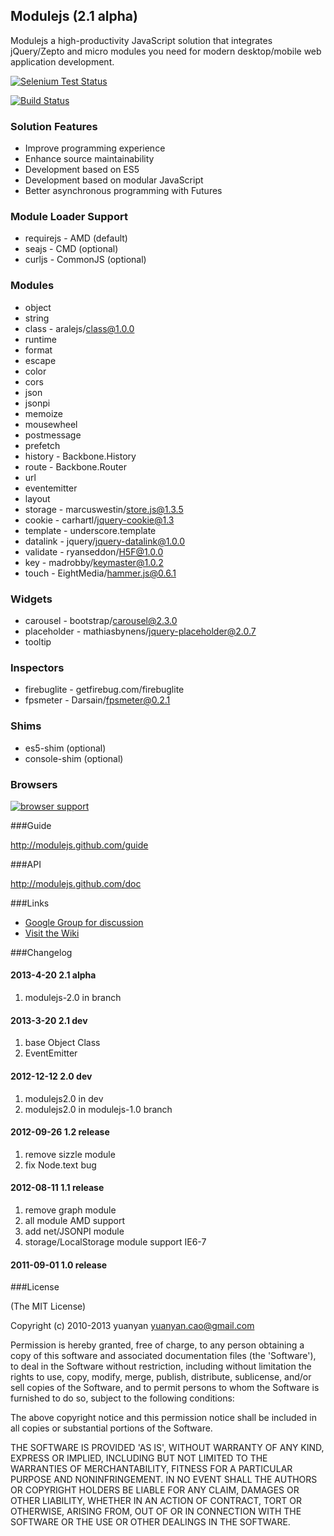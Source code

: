 ## Modulejs (2.1 alpha)

Modulejs a high-productivity JavaScript solution that integrates jQuery/Zepto and micro modules you need for modern desktop/mobile web application development.

[![Selenium Test Status](https://saucelabs.com/buildstatus/modulejs)](https://saucelabs.com/u/modulejs)

[![Build Status](https://secure.travis-ci.org/modulejs/modulejs.png)](https://travis-ci.org/modulejs/modulejs)

### Solution Features
* Improve programming experience
* Enhance source maintainability
* Development based on ES5
* Development based on modular JavaScript
* Better asynchronous programming with Futures

### Module Loader Support
* requirejs - AMD   (default)
* seajs - CMD       (optional)
* curljs - CommonJS (optional)

### Modules
* object
* string
* class - aralejs/class@1.0.0
* runtime
* format
* escape
* color
* cors
* json
* jsonpi
* memoize
* mousewheel
* postmessage
* prefetch
* history - Backbone.History
* route - Backbone.Router
* url
* eventemitter
* layout
* storage - marcuswestin/store.js@1.3.5
* cookie - carhartl/jquery-cookie@1.3
* template - underscore.template
* datalink - jquery/jquery-datalink@1.0.0
* validate - ryanseddon/H5F@1.0.0
* key - madrobby/keymaster@1.0.2
* touch - EightMedia/hammer.js@0.6.1

### Widgets
* carousel - bootstrap/carousel@2.3.0
* placeholder - mathiasbynens/jquery-placeholder@2.0.7
* tooltip

### Inspectors
* firebuglite - getfirebug.com/firebuglite
* fpsmeter - Darsain/fpsmeter@0.2.1

### Shims
* es5-shim     (optional)
* console-shim (optional)

### Browsers
[![browser support](http://ci.testling.com/modulejs/modulejs.png)](http://ci.testling.com/modulejs/modulejs)

###Guide

http://modulejs.github.com/guide

###API

http://modulejs.github.com/doc

###Links
* [Google Group for discussion](http://groups.google.com/group/modulejs)
* [Visit the Wiki](https://github.com/modulejs/modulejs/wiki)

###Changelog
#### 2013-4-20 2.1 alpha
1. modulejs-2.0 in branch

#### 2013-3-20 2.1 dev
1. base Object Class
2. EventEmitter

#### 2012-12-12 2.0 dev
1. modulejs2.0 in dev
2. modulejs2.0 in modulejs-1.0 branch

#### 2012-09-26 1.2 release

1. remove sizzle module
2. fix Node.text bug

#### 2012-08-11 1.1 release

1. remove graph module
2. all module AMD support
3. add net/JSONPI module
4. storage/LocalStorage module support IE6-7

#### 2011-09-01 1.0 release

###License

(The MIT License)

Copyright (c) 2010-2013 yuanyan <yuanyan.cao@gmail.com>

Permission is hereby granted, free of charge, to any person obtaining a copy of this software and associated documentation files (the 'Software'), to deal in the Software without restriction, including without limitation the rights to use, copy, modify, merge, publish, distribute, sublicense, and/or sell copies of the Software, and to permit persons to whom the Software is furnished to do so, subject to the following conditions:

The above copyright notice and this permission notice shall be included in all copies or substantial portions of the Software.

THE SOFTWARE IS PROVIDED 'AS IS', WITHOUT WARRANTY OF ANY KIND, EXPRESS OR IMPLIED, INCLUDING BUT NOT LIMITED TO THE WARRANTIES OF MERCHANTABILITY, FITNESS FOR A PARTICULAR PURPOSE AND NONINFRINGEMENT. IN NO EVENT SHALL THE AUTHORS OR COPYRIGHT HOLDERS BE LIABLE FOR ANY CLAIM, DAMAGES OR OTHER LIABILITY, WHETHER IN AN ACTION OF CONTRACT, TORT OR OTHERWISE, ARISING FROM, OUT OF OR IN CONNECTION WITH THE SOFTWARE OR THE USE OR OTHER DEALINGS IN THE SOFTWARE.
